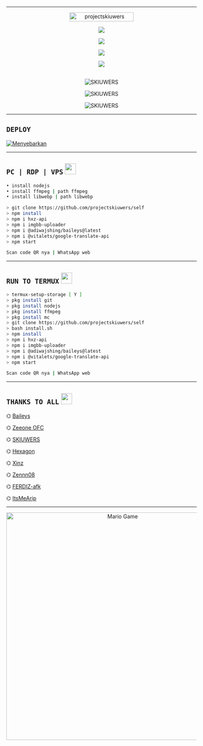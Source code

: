 -------
<p align="center"> <a href="https://github.com/projectskiuwers/self"><img width="170px" height="24" src="https://komarev.com/ghpvc/?username=projectskiuwers&label=PROFILE%20VISITORS&color=green&style=flat-square" alt="projectskiuwers" /></a> </p>

<p align="center"> <a href="https://wa.me/+6287776101997"><img src="https://img.shields.io/badge/WhatsApp-25D366?style=for- the-badge&logo=whatsapp&logoColor=white " /></a>

<p align="center"> <a href="https://t.me/skiuwers"><img src="https://img.shields.io/badge/Telegram-%230088cc.svg?&style= for-the-badge&logo=telegram&logoColor=white" /></a><br>

<p align="center"> <a href="https://youtu.be/zZZPCZLY2sk"><img src="https://img.shields.io/badge/YouTube-skiuwers-ff0000?style=for -the-badge&logo=youtube&logoColor= ff0000&link=https://youtube.com/channel/UCy1HDX_AtOQqt1efnP4HseA" /></a>

<p align="center"> <a href="https://youtube.com/channel/UCy1HDX_AtOQqt1efnP4HseA"><img src="https://img.shields.io/youtube/channel/subscribers/UCy1HDX_AtOQqt1efnP4HseA?style =social" /></a><br>

<br>

<div align="center">

<p> <img align="center" src="https://github-readme-stats.vercel.app/api?username=projectskiuwers&show_icons=true&theme=nightowl" alt="SKIUWERS" /></p>

<p> <img align="center" src="https://github-readme-streak-stats.herokuapp.com/?user=projectskiuwers&theme=nightowl" alt="SKIUWERS" /></p>

<p> <img align="center" src="https://github-readme-stats.vercel.app/api/top-langs/?username=projectskiuwers&theme=algolia&layout=compact&langs_count=10&hide_border=true&show_icons=true" alt="SKIUWERS"/p><br> 

-------
<div align="left">

## ```DEPLOY```
[![Menyebarkan](https://www.herokucdn.com/deploy/button.svg)](https://heroku.com/deploy?template=https://github.com/projectskiuwers/rip/)

-------
## ```PC | RDP | VPS``` <img src="https://github.com/TheDudeThatCode/TheDudeThatCode/blob/master/Assets/Mario_Hello_Big.gif" width="29px">
```bash
• install nodejs 
• install ffmpeg | path ffmpeg
• install libwebp | path libwebp 

> git clone https://github.com/projectskiuwers/self
> npm install 
> npm i hxz-api 
> npm i imgbb-uploader
> npm i @adiwajshing/baileys@latest
> npm i @vitalets/google-translate-api
> npm start

Scan code QR nya | WhatsApp web
```
-------
## ```RUN TO TERMUX``` <img src="https://github.com/TheDudeThatCode/TheDudeThatCode/blob/master/Assets/hmm.gif" width="29px">
```bash
> termux-setup-storage [ Y ]
> pkg install git
> pkg install nodejs
> pkg install ffmpeg
> pkg install mc
> git clone https://github.com/projectskiuwers/self
> bash install.sh
> npm install
> npm i hxz-api
> npm i imgbb-uploader
> npm i @adiwajshing/baileys@latest
> npm i @vitalets/google-translate-api
> npm start

Scan code QR nya | WhatsApp web
```
-------

## ```THANKS TO ALL``` <img src="https://github.com/TheDudeThatCode/TheDudeThatCode/blob/master/Assets/powerup.gif" width="29px">

⌬ [Baileys](https://github.com/adiwajshing/Baileys)
  
⌬ [Zeeone OFC](https://github.com/zeeoneofc)
  
⌬ [SKIUWERS](https://github.com/skiuwers)
  
⌬ [Hexagon](https://github.com/Hexagonz)
  
⌬ [Xinz](https://github.com/Xinz-Team)
  
⌬ [Zennn08](https://github.com/Zennn08)
  
⌬ [FERDIZ-afk](https://github.com/FERDIZ-afk)
  
⌬ [ItsMeArip](https://github.com/ItsMeArip)

-------
<div align="center">
<img src="https://github.com/TheDudeThatCode/TheDudeThatCode/blob/master/Assets/Mario_Gameplay.gif" alt="Mario Game" width="600" />

